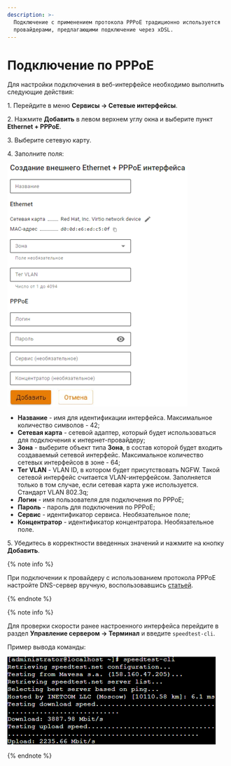 ```yaml
---
description: >-
  Подключение с применением протокола PPPoE традиционно используется
  провайдерами, предлагающими подключение через xDSL.
---
```


# Подключение по PPPoE

Для настройки подключения в веб-интерфейсе необходимо выполнить следующие действия:

1\. Перейдите в меню **Сервисы -> Сетевые интерфейсы**.

2\. Нажмите **Добавить** в левом верхнем углу окна и выберите пункт **Ethernet + PPPoE**.

3\. Выберите сетевую карту.

4\. Заполните поля:

![](../../../../_images/interfaces16.png)

* **Название** - имя для идентификации интерфейса. Максимальное количество символов - 42;
* **Сетевая карта** - сетевой адаптер, который будет использоваться для подключения к интернет-провайдеру;
* **Зона** - выберите объект типа **Зона**, в состав которой будет входить создаваемый сетевой интерфейс. Максимальное количество сетевых интерфейсов в зоне - 64;
* **Тег VLAN** - VLAN ID, в котором будет присутствовать NGFW. Такой сетевой интерфейс считается VLAN-интерфейсом. Заполняется только в том случае, если сетевая карта уже используется. Стандарт VLAN 802.3q;
* **Логин** - имя пользователя для подключения по PPPoE;
* **Пароль** - пароль для подключения по PPPoE;
* **Сервис** - идентификатор сервиса. Необязательное поле;
* **Концентратор** - идентификатор концентратора. Необязательное поле.

5\. Убедитесь в корректности введенных значений и нажмите на кнопку **Добавить**.

{% note info %}

При подключении к провайдеру с использованием протокола PPPoE настройте DNS-сервер вручную, воспользовавшись [статьей](../../../../ngfw/settings/services/dns/dns-external.md).

{% endnote %}

{% note info %}

Для проверки скорости ранее настроенного интерфейса перейдите в раздел **Управление сервером -> Терминал** и введите `speedtest-cli`. 

Пример вывода команды:

![](../../../../_images/web-terminal4.png)

{% endnote %}


